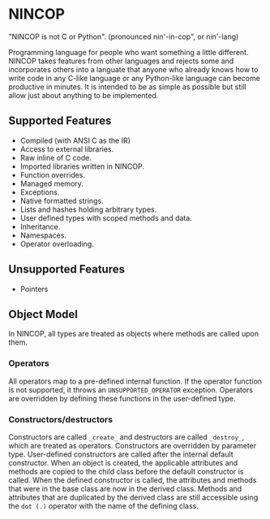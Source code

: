 # NINCOP
"NINCOP is not C or Python". (pronounced nin'-in-cop", or nin'-lang)

Programming language for people who want something a little different. NINCOP takes features from other languages and rejects some and incorporates others into a languate that anyone who already knows how to write code in any C-like language or any Python-like language can become productive in minutes. It is intended to be as simple as possible but still allow just about anything to be implemented.

## Supported Features
* Compiled (with ANSI C as the IR)
* Access to external libraries.
* Raw inline of C code.
* Imported libraries written in NINCOP.
* Function overrides.
* Managed memory.
* Exceptions.
* Native formatted strings.
* Lists and hashes holding arbitrary types.
* User defined types with scoped methods and data.
* Inheritance.
* Namespaces.
* Operator overloading.

## Unsupported Features
* Pointers

## Object Model
In NINCOP, all types are treated as objects where methods are called upon them. 

### Operators
All operators map to a pre-defined internal function. If the operator function is not supported, it throws an ``UNSUPPORTED_OPERATOR`` exception. Operators are overridden by defining these functions in the user-defined type.

### Constructors/destructors
Constructors are called ``_create_`` and destructors are called ``_destroy_``, which are treated as operators. Constructors are overridden by parameter type. User-defined constructors are called after the internal default constructor. When an object is created, the applicable attributes and methods are copied to the child class before the default constructor is called. When the defined constructor is called, the attributes and methods that were in the base class are now in the derived class. Methods and attributes that are duplicated by the derived class are still accessible using the ``dot (.)`` operator with the name of the defining class.

